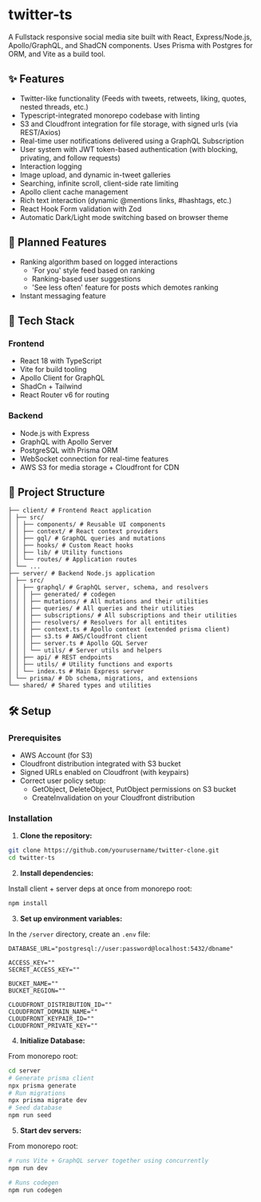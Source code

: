 # twitter-ts

A Fullstack responsive social media site built with React, Express/Node.js, Apollo/GraphQL, and ShadCN components. Uses Prisma with Postgres for ORM, and Vite as a build tool.

## ✨ Features
- Twitter-like functionality (Feeds with tweets, retweets, liking, quotes, nested threads, etc.)
- Typescript-integrated monorepo codebase with linting
- S3 and Cloudfront integration for file storage, with signed urls (via REST/Axios)
- Real-time user notifications delivered using a GraphQL Subscription
- User system with JWT token-based authentication (with blocking, privating, and follow requests)
- Interaction logging
- Image upload, and dynamic in-tweet galleries
- Searching, infinite scroll, client-side rate limiting
- Apollo client cache management
- Rich text interaction (dynamic @mentions links, #hashtags, etc.)
- React Hook Form validation with Zod
- Automatic Dark/Light mode switching based on browser theme

## 📆 Planned Features
- Ranking algorithm based on logged interactions
  - 'For you' style feed based on ranking
  - Ranking-based user suggestions
  - 'See less often' feature for posts which demotes ranking
- Instant messaging feature

## 🚀 Tech Stack

### Frontend
- React 18 with TypeScript
- Vite for build tooling
- Apollo Client for GraphQL
- ShadCn + Tailwind
- React Router v6 for routing

### Backend
- Node.js with Express
- GraphQL with Apollo Server
- PostgreSQL with Prisma ORM
- WebSocket connection for real-time features
- AWS S3 for media storage + Cloudfront for CDN


##  📁 Project Structure
````
├── client/ # Frontend React application
│ ├── src/
│ │ ├── components/ # Reusable UI components
│ │ ├── context/ # React context providers
│ │ ├── gql/ # GraphQL queries and mutations
│ │ ├── hooks/ # Custom React hooks
│ │ ├── lib/ # Utility functions
│ │ └── routes/ # Application routes
│ └── ...
├── server/ # Backend Node.js application
│ ├── src/
│ │ ├── graphql/ # GraphQL server, schema, and resolvers
│ │ │ ├── generated/ # codegen
│ │ │ ├── mutations/ # All mutations and their utilities
│ │ │ ├── queries/ # All queries and their utilities
│ │ │ ├── subscriptions/ # All subscriptions and their utilities 
│ │ │ ├── resolvers/ # Resolvers for all entitites
│ │ │ ├── context.ts # Apollo context (extended prisma client)
│ │ │ ├── s3.ts # AWS/Cloudfront client
│ │ │ ├── server.ts # Apollo GQL Server
│ │ │ └── utils/ # Server utils and helpers
│ │ ├── api/ # REST endpoints
│ │ ├── utils/ # Utility functions and exports
│ │ └── index.ts # Main Express server
│ └── prisma/ # Db schema, migrations, and extensions
└── shared/ # Shared types and utilities
````

## 🛠 Setup

### Prerequisites
- AWS Account (for S3)
- Cloudfront distribution integrated with S3 bucket
- Signed URLs enabled on Cloudfront (with keypairs)
- Correct user policy setup:
  - GetObject, DeleteObject, PutObject permissions on S3 bucket
  - CreateInvalidation on your Cloudfront distribution

### Installation

1. **Clone the repository:**
```bash
git clone https://github.com/yourusername/twitter-clone.git
cd twitter-ts
```

2. **Install dependencies:**

Install client + server deps at once from monorepo root:

```bash 
npm install
```

3. **Set up environment variables:**

In the `/server` directory, create an `.env` file:

````
DATABASE_URL="postgresql://user:password@localhost:5432/dbname"

ACCESS_KEY=""
SECRET_ACCESS_KEY=""

BUCKET_NAME=""
BUCKET_REGION=""

CLOUDFRONT_DISTRIBUTION_ID=""
CLOUDFRONT_DOMAIN_NAME=""
CLOUDFRONT_KEYPAIR_ID=""
CLOUDFRONT_PRIVATE_KEY=""
````

4. **Initialize Database:**

From monorepo root:

```bash
cd server
# Generate prisma client
npx prisma generate
# Run migrations
npx prisma migrate dev
# Seed database
npm run seed
```

5. **Start dev servers:**

From monorepo root:

```bash
# runs Vite + GraphQL server together using concurrently
npm run dev
```

```bash
# Runs codegen
npm run codegen
```